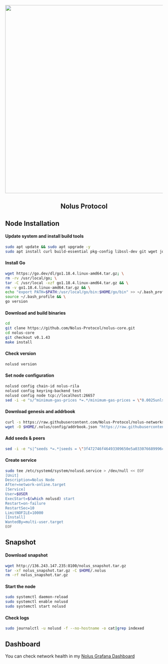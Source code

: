 <p align="center">
  <img width="600" src="https://miro.medium.com/v2/resize:fit:700/0*C45YwVu4G3lqCsbp">
</p>
<h2><p align="center">Nolus Protocol</p></h2>


## Node Installation

#### Update system and install build tools
```bash
sudo apt update && sudo apt upgrade -y
sudo apt install curl build-essential pkg-config libssl-dev git wget jq make gcc tmux chrony -y
```
#### Install Go
```bash
wget https://go.dev/dl/go1.18.4.linux-amd64.tar.gz; \
rm -rv /usr/local/go; \
tar -C /usr/local -xzf go1.18.4.linux-amd64.tar.gz && \
rm -v go1.18.4.linux-amd64.tar.gz && \
echo "export PATH=$PATH:/usr/local/go/bin:$HOME/go/bin" >> ~/.bash_profile && \
source ~/.bash_profile && \
go version
```
#### Download and build binaries
```bash
cd
git clone https://github.com/Nolus-Protocol/nolus-core.git
cd nolus-core
git checkout v0.1.43
make install
```
#### Check version
```bash
nolusd version
```
#### Set node configuration
```bash
nolusd config chain-id nolus-rila
nolusd config keyring-backend test
nolusd config node tcp://localhost:26657
sed -i -e "s/^minimum-gas-prices *=.*/minimum-gas-prices = \"0.0025unls\"/" $HOME/.nolus/config/app.toml
```
#### Download genesis and addrbook
```bash
curl -s https://raw.githubusercontent.com/Nolus-Protocol/nolus-networks/main/testnet/nolus-rila/genesis.json > $HOME/.nolus/config/genesis.json
wget -O $HOME/.nolus/config/addrbook.json "https://raw.githubusercontent.com/obajay/nodes-Guides/main/Nolus/addrbook.json"
```
#### Add seeds & peers 
```bash
sed -i -e "s|^seeds *=.*|seeds = \"3f472746f46493309650e5a033076689996c8881@okp4-testnet.rpc.kjnodes.com:36659\"|" $HOME/.okp4d/config/config.toml
```
#### Create service
```bash
sudo tee /etc/systemd/system/nolusd.service > /dev/null << EOF
[Unit]
Description=Nolus Node
After=network-online.target
[Service]
User=$USER
ExecStart=$(which nolusd) start
Restart=on-failure
RestartSec=10
LimitNOFILE=10000
[Install]
WantedBy=multi-user.target
EOF
```
## Snapshot
#### Download snapshot
```bash
wget http://136.243.147.235:8100/nolus_snapshot.tar.gz
tar -xf nolus_snapshot.tar.gz -C $HOME/.nolus
rm -rf nolus_snapshot.tar.gz
```
#### Start the node
```bash
sudo systemctl daemon-reload
sudo systemctl enable nolusd
sudo systemctl start nolusd
```
#### Check logs
```bash
sudo journalctl -u nolusd -f --no-hostname -o cat|grep indexed
```
## Dashboard
You can check network health in my [Nolus Grafana Dashboard](http://136.243.147.235:3000/d/ZP7fnmaVz/terlia-nolus-dasboard?orgId=1&var-DS=Prometheus&var-chain_id=nolus-rila&var-instance=localhost:37660)
